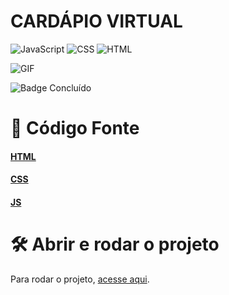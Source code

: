<h1>CARDÁPIO VIRTUAL</h1>

![JavaScript](https://img.shields.io/badge/JavaScript-ES6-yellow) ![CSS](https://img.shields.io/badge/CSS3-blue) ![HTML](https://img.shields.io/badge/HTML5-orange)


![GIF](https://raw.githubusercontent.com/guisacilotto/VirtualMenu/main/img/menu.gif)

![Badge Concluído](http://img.shields.io/static/v1?label=STATUS&message=CONCLUÍDO&color=GREEN&style=for-the-badge)

# 📁 Código Fonte

#### [HTML](https://github.com/guisacilotto/VirtualMenu/blob/main/index.html) 

#### [CSS](https://github.com/guisacilotto/VirtualMenu/blob/main/styles.css) 

#### [JS](https://github.com/guisacilotto/VirtualMenu/blob/main/script.js)


# 🛠️ Abrir e rodar o projeto

Para rodar o projeto, [acesse aqui]().
